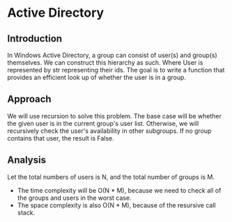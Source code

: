 # Active Directory

## Introduction
In Windows Active Directory, a group can consist of user(s) and group(s) themselves. We can construct this hierarchy as such. Where User is represented by str representing their ids. The goal is to write a function that provides an efficient look up of whether the user is in a group.

## Approach
We will use recursion to solve this problem. The base case will be whether the given user is in the current group's user list. Otherwise, we will recursively check the user's availability in other subgroups. If no group contains that user, the result is False.

## Analysis
Let the total numbers of users is N, and the total number of groups is M.
- The time complexity will be O(N * M), because we need to check all of the groups and users in the worst case.
- The space complexity is also O(N * M), because of the resursive call stack.
